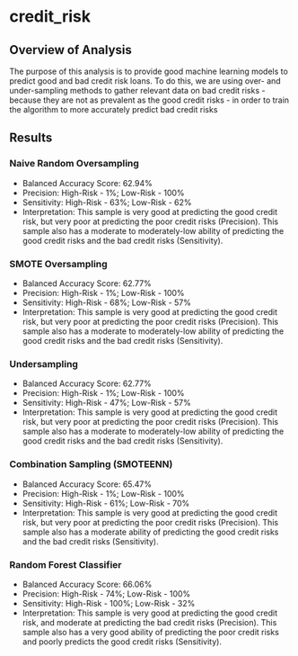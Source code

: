 # credit_risk

## Overview of Analysis
The purpose of this analysis is to provide good machine learning models to predict good and bad credit risk loans. To do this, we are using over- and under-sampling methods to gather relevant data on bad credit risks - because they are not as prevalent as the good credit risks - in order to train the algorithm to more accurately predict bad credit risks

## Results

### Naive Random Oversampling

* Balanced Accuracy Score: 62.94%
* Precision: High-Risk - 1%; Low-Risk - 100%
* Sensitivity: High-Risk - 63%; Low-Risk - 62%
* Interpretation: This sample is very good at predicting the good credit risk, but very poor at predicting the poor credit risks (Precision). This sample also has a moderate to moderately-low ability of predicting the good credit risks and the bad credit risks (Sensitivity).

### SMOTE Oversampling

* Balanced Accuracy Score: 62.77%
* Precision: High-Risk - 1%; Low-Risk - 100%
* Sensitivity: High-Risk - 68%; Low-Risk - 57%
* Interpretation: This sample is very good at predicting the good credit risk, but very poor at predicting the poor credit risks (Precision). This sample also has a moderate to moderately-low ability of predicting the good credit risks and the bad credit risks (Sensitivity).

### Undersampling

* Balanced Accuracy Score: 62.77%
* Precision: High-Risk - 1%; Low-Risk - 100%
* Sensitivity: High-Risk - 47%; Low-Risk - 57%
* Interpretation: This sample is very good at predicting the good credit risk, but very poor at predicting the poor credit risks (Precision). This sample also has a moderate to moderately-low ability of predicting the good credit risks and the bad credit risks (Sensitivity).

### Combination Sampling (SMOTEENN)

* Balanced Accuracy Score: 65.47%
* Precision: High-Risk - 1%; Low-Risk - 100%
* Sensitivity: High-Risk - 61%; Low-Risk - 70%
* Interpretation: This sample is very good at predicting the good credit risk, but very poor at predicting the poor credit risks (Precision). This sample also has a moderate ability of predicting the good credit risks and the bad credit risks (Sensitivity).

### Random Forest Classifier
* Balanced Accuracy Score: 66.06%
* Precision: High-Risk - 74%; Low-Risk - 100%
* Sensitivity: High-Risk - 100%; Low-Risk - 32%
* Interpretation: This sample is very good at predicting the good credit risk, and moderate at predicting the bad credit risks (Precision). This sample also has a very good ability of predicting the poor credit risks and poorly predicts the good credit risks (Sensitivity). 



